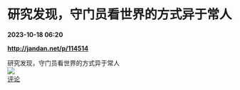 # 研究发现，守门员看世界的方式异于常人

**2023-10-18 06:20**

**http://jandan.net/p/114514**

研究发现，守门员看世界的方式异于常人  
![](https://img3.chouti.com/CHOUTI_20231018/E2BA7058AE8A43FBBFB4AEF813C4B254_W777H777.jpeg)  
[评论](https://m.chouti.com/link/40322092)